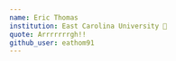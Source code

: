 ```yaml
---
name: Eric Thomas 
institution: East Carolina University 🚩 
quote: Arrrrrrrgh!! 
github_user: eathom91
---
```


